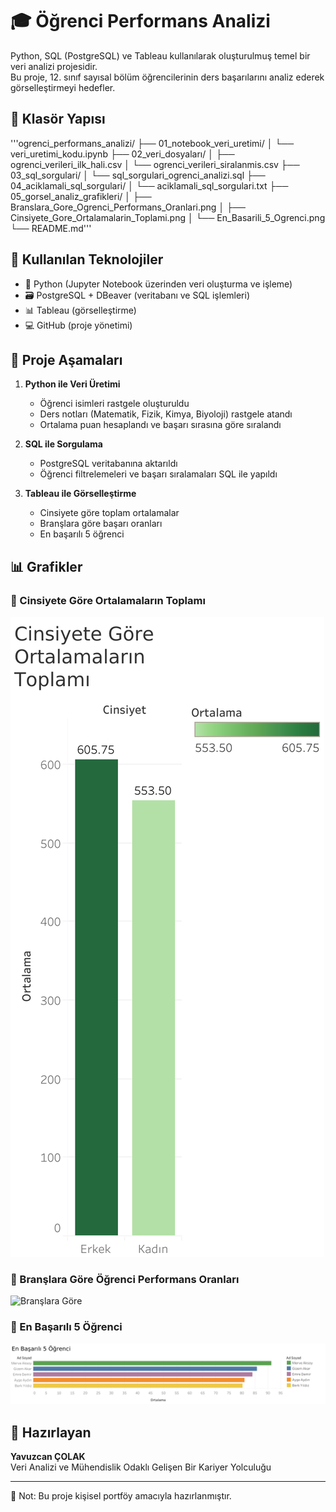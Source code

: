 # 🎓 Öğrenci Performans Analizi

Python, SQL (PostgreSQL) ve Tableau kullanılarak oluşturulmuş temel bir veri analizi projesidir.  
Bu proje, 12. sınıf sayısal bölüm öğrencilerinin ders başarılarını analiz ederek görselleştirmeyi hedefler.


## 📁 Klasör Yapısı

'''ogrenci_performans_analizi/
├── 01_notebook_veri_uretimi/
│   └── veri_uretimi_kodu.ipynb
├── 02_veri_dosyaları/
│   ├── ogrenci_verileri_ilk_hali.csv
│   └── ogrenci_verileri_siralanmis.csv
├── 03_sql_sorgulari/
│   └── sql_sorgulari_ogrenci_analizi.sql
├── 04_aciklamali_sql_sorgulari/
│   └── aciklamali_sql_sorgulari.txt
├── 05_gorsel_analiz_grafikleri/
│   ├── Branslara_Gore_Ogrenci_Performans_Oranlari.png
│   ├── Cinsiyete_Gore_Ortalamalarin_Toplami.png
│   └── En_Basarili_5_Ogrenci.png
└── README.md'''



## 🔧 Kullanılan Teknolojiler

- 🐍 Python (Jupyter Notebook üzerinden veri oluşturma ve işleme)
- 🗃️ PostgreSQL + DBeaver (veritabanı ve SQL işlemleri)
- 📊 Tableau (görselleştirme)
- 💻 GitHub (proje yönetimi)


## 🔎 Proje Aşamaları

1. **Python ile Veri Üretimi**  
   - Öğrenci isimleri rastgele oluşturuldu  
   - Ders notları (Matematik, Fizik, Kimya, Biyoloji) rastgele atandı  
   - Ortalama puan hesaplandı ve başarı sırasına göre sıralandı  

2. **SQL ile Sorgulama**  
   - PostgreSQL veritabanına aktarıldı  
   - Öğrenci filtrelemeleri ve başarı sıralamaları SQL ile yapıldı  

3. **Tableau ile Görselleştirme**  
   - Cinsiyete göre toplam ortalamalar 
   - Branşlara göre başarı oranları  
   - En başarılı 5 öğrenci  


## 📊 Grafikler

### 📌 Cinsiyete Göre Ortalamaların Toplamı
![Cinsiyete Göre](05_grafikler/Cinsiyete_Gore_Ortalamalarin_Toplami.png)


### 📌 Branşlara Göre Öğrenci Performans Oranları
![Branşlara Göre](05_grafikler/Branslara_Gore_Performans_Oranlari.png)


### 📌 En Başarılı 5 Öğrenci
![En Başarılı 5](05_grafikler/En_Basarili_5_Ogrenci.png)


## 👤 Hazırlayan

**Yavuzcan ÇOLAK**  
Veri Analizi ve Mühendislik Odaklı Gelişen Bir Kariyer Yolculuğu  

---

📌 Not: Bu proje kişisel portföy amacıyla hazırlanmıştır.  
